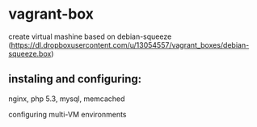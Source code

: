 vagrant-box
===========

create virtual mashine based on debian-squeeze
(https://dl.dropboxusercontent.com/u/13054557/vagrant_boxes/debian-squeeze.box)

instaling and configuring:
--------------------------

nginx, php 5.3, mysql, memcached

configuring  multi-VM environments
